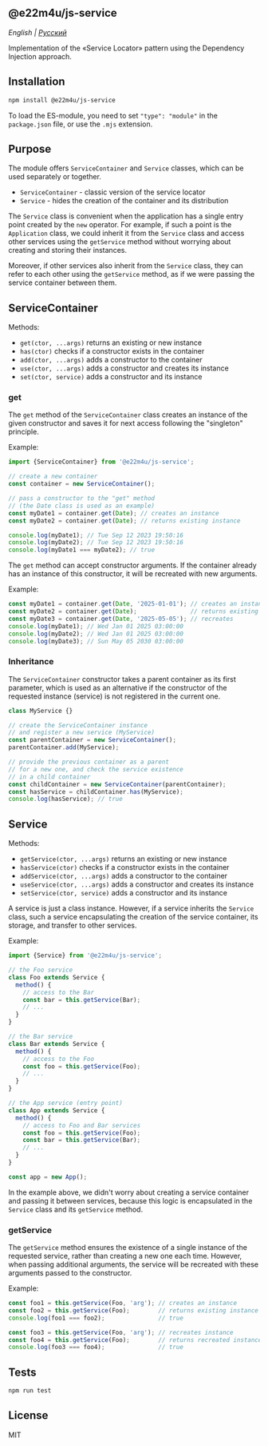 ## @e22m4u/js-service

*English | [Русский](README-ru.md)*

Implementation of the «Service Locator» pattern using
the Dependency Injection approach.

## Installation

```bash
npm install @e22m4u/js-service
```

To load the ES-module, you need to set `"type": "module"`
in the `package.json` file, or use the `.mjs` extension.

## Purpose

The module offers `ServiceContainer` and `Service` classes,
which can be used separately or together.

- `ServiceContainer` - classic version of the service locator
- `Service` - hides the creation of the container and its distribution

The `Service` class is convenient when the application has a single
entry point created by the `new` operator. For example, if such a point
is the `Application` class, we could inherit it from the `Service` class
and access other services using the `getService` method without worrying
about creating and storing their instances.

Moreover, if other services also inherit from the `Service` class,
they can refer to each other using the `getService` method,
as if we were passing the service container between them.

## ServiceContainer

Methods:

- `get(ctor, ...args)` returns an existing or new instance
- `has(ctor)` checks if a constructor exists in the container
- `add(ctor, ...args)` adds a constructor to the container
- `use(ctor, ...args)` adds a constructor and creates its instance
- `set(ctor, service)` adds a constructor and its instance

### get

The `get` method of the `ServiceContainer` class creates
an instance of the given constructor and saves it for next
access following the "singleton" principle.

Example:

```js
import {ServiceContainer} from '@e22m4u/js-service';

// create a new container
const container = new ServiceContainer();

// pass a constructor to the "get" method
// (the Date class is used as an example)
const myDate1 = container.get(Date); // creates an instance
const myDate2 = container.get(Date); // returns existing instance

console.log(myDate1); // Tue Sep 12 2023 19:50:16
console.log(myDate2); // Tue Sep 12 2023 19:50:16
console.log(myDate1 === myDate2); // true
```

The `get` method can accept constructor arguments.
If the container already has an instance of this
constructor, it will be recreated with new arguments.

Example:

```js
const myDate1 = container.get(Date, '2025-01-01'); // creates an instance
const myDate2 = container.get(Date);               // returns existing instance
const myDate3 = container.get(Date, '2025-05-05'); // recreates
console.log(myDate1); // Wed Jan 01 2025 03:00:00
console.log(myDate2); // Wed Jan 01 2025 03:00:00
console.log(myDate3); // Sun May 05 2030 03:00:00
```

### Inheritance

The `ServiceContainer` constructor takes a parent container
as its first parameter, which is used as an alternative
if the constructor of the requested instance (service)
is not registered in the current one.

```js
class MyService {}

// create the ServiceContainer instance
// and register a new service (MyService)
const parentContainer = new ServiceContainer();
parentContainer.add(MyService);

// provide the previous container as a parent
// for a new one, and check the service existence
// in a child container
const childContainer = new ServiceContainer(parentContainer);
const hasService = childContainer.has(MyService);
console.log(hasService); // true
```

## Service

Methods:

- `getService(ctor, ...args)` returns an existing or new instance
- `hasService(ctor)` checks if a constructor exists in the container
- `addService(ctor, ...args)` adds a constructor to the container
- `useService(ctor, ...args)` adds a constructor and creates its instance
- `setService(ctor, service)` adds a constructor and its instance

A service is just a class instance. However, if a service inherits
the `Service` class, such a service encapsulating the creation
of the service container, its storage, and transfer to other services.

Example:

```js
import {Service} from '@e22m4u/js-service';

// the Foo service
class Foo extends Service {
  method() {
    // access to the Bar
    const bar = this.getService(Bar);
    // ...
  }
}

// the Bar service
class Bar extends Service {
  method() {
    // access to the Foo
    const foo = this.getService(Foo);
    // ...
  }
}

// the App service (entry point)
class App extends Service {
  method() {
    // access to Foo and Bar services
    const foo = this.getService(Foo);
    const bar = this.getService(Bar);
    // ...
  }
}

const app = new App();
```

In the example above, we didn't worry about creating
a service container and passing it between services,
because this logic is encapsulated in the `Service`
class and its `getService` method.

### getService

The `getService` method ensures the existence of a single
instance of the requested service, rather than creating
a new one each time. However, when passing additional
arguments, the service will be recreated with these
arguments passed to the constructor.

Example:

```js
const foo1 = this.getService(Foo, 'arg'); // creates an instance
const foo2 = this.getService(Foo);        // returns existing instance
console.log(foo1 === foo2);               // true

const foo3 = this.getService(Foo, 'arg'); // recreates instance
const foo4 = this.getService(Foo);        // returns recreated instance
console.log(foo3 === foo4);               // true
```

## Tests

```bash
npm run test
```

## License

MIT
